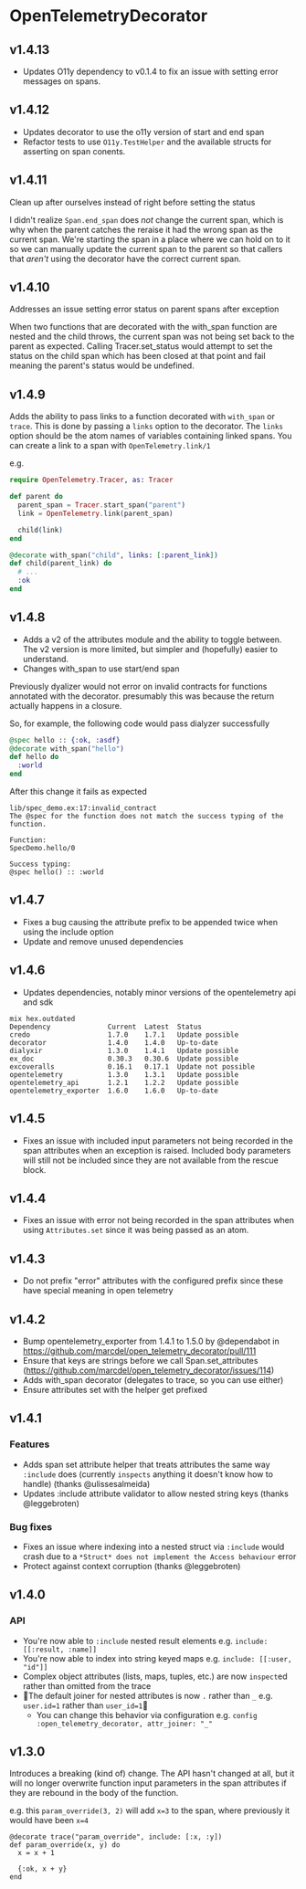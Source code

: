 # OpenTelemetryDecorator

## v1.4.13
- Updates O11y dependency to v0.1.4 to fix an issue with setting error messages on spans.

## v1.4.12
- Updates decorator to use the o11y version of start and end span
- Refactor tests to use `O11y.TestHelper` and the available structs for asserting on span conents.

## v1.4.11
Clean up after ourselves instead of right before setting the status

I didn't realize `Span.end_span` does _not_ change the current span, which is why when the parent catches the reraise it had the wrong span as the current span.
We're starting the span in a place where we can hold on to it so we can manually update the current span to the parent so that callers that _aren't_ using the decorator have the correct current span.

## v1.4.10
Addresses an issue setting error status on parent spans after exception

When two functions that are decorated with the with_span function are nested and the child throws, the current span was not being set back to the parent as expected.
Calling Tracer.set_status would attempt to set the status on the child span which has been closed at that point and fail meaning the parent's status would be undefined.

## v1.4.9
Adds the ability to pass links to a function decorated with `with_span` or `trace`. This is done by passing a `links` option to the decorator.
The `links` option should be the atom names of variables containing linked spans. You can create a link to a span with `OpenTelemetry.link/1`

e.g.
```elixir
require OpenTelemetry.Tracer, as: Tracer

def parent do
  parent_span = Tracer.start_span("parent")
  link = OpenTelemetry.link(parent_span)

  child(link)
end

@decorate with_span("child", links: [:parent_link])
def child(parent_link) do
  # ...
  :ok
end
```

## v1.4.8
- Adds a v2 of the attributes module and the ability to toggle between. The v2 version is more limited, but simpler and (hopefully) easier to understand.
- Changes with_span to use start/end span


Previously dyalizer would not error on invalid contracts for functions
annotated with the decorator. presumably this was because the return
actually happens in a closure.


So, for example, the following code would pass dialyzer successfully

```elixir
@spec hello :: {:ok, :asdf}
@decorate with_span("hello")
def hello do
  :world
end
````

After this change it fails as expected

```shell
lib/spec_demo.ex:17:invalid_contract
The @spec for the function does not match the success typing of the function.

Function:
SpecDemo.hello/0

Success typing:
@spec hello() :: :world
```

## v1.4.7
- Fixes a bug causing the attribute prefix to be appended twice when using the include option
- Update and remove unused dependencies

## v1.4.6
- Updates dependencies, notably minor versions of the opentelemetry api and sdk
```shell
mix hex.outdated
Dependency              Current  Latest  Status
credo                   1.7.0    1.7.1   Update possible
decorator               1.4.0    1.4.0   Up-to-date
dialyxir                1.3.0    1.4.1   Update possible
ex_doc                  0.30.3   0.30.6  Update possible
excoveralls             0.16.1   0.17.1  Update not possible
opentelemetry           1.3.0    1.3.1   Update possible
opentelemetry_api       1.2.1    1.2.2   Update possible
opentelemetry_exporter  1.6.0    1.6.0   Up-to-date
```

## v1.4.5
- Fixes an issue with included input parameters not being recorded in the span attributes when an exception is raised. Included body parameters will still not be included since they are not available from the rescue block.

## v1.4.4
- Fixes an issue with error not being recorded in the span attributes when using `Attributes.set` since it was being passed as an atom.

## v1.4.3
- Do not prefix "error" attributes with the configured prefix since these have special meaning in open telemetry

## v1.4.2

- Bump opentelemetry_exporter from 1.4.1 to 1.5.0 by @dependabot in https://github.com/marcdel/open_telemetry_decorator/pull/111
- Ensure that keys are strings before we call Span.set_attributes (https://github.com/marcdel/open_telemetry_decorator/issues/114)
- Adds with_span decorator (delegates to trace, so you can use either)
- Ensure attributes set with the helper get prefixed

## v1.4.1

### Features

- Adds span set attribute helper that treats attributes the same way `:include` does (currently `inspects` anything it doesn't know how to handle) (thanks @ulissesalmeida)
- Updates :include attribute validator to allow nested string keys (thanks @leggebroten)

### Bug fixes

- Fixes an issue where indexing into a nested struct via `:include` would crash due to a `*Struct* does not implement the Access behaviour` error
- Protect against context corruption (thanks @leggebroten)

## v1.4.0

### API

- You're now able to `:include` nested result elements e.g. `include: [[:result, :name]]`
- You're now able to index into string keyed maps e.g. `include: [[:user, "id"]]`
- Complex object attributes (lists, maps, tuples, etc.) are now `inspect`ed rather than omitted from the trace
- 🚨The default joiner for nested attributes is now `.` rather than `_` e.g. `user.id=1` rather than `user_id=1`🚨
  - You can change this behavior via configuration e.g. `config :open_telemetry_decorator, attr_joiner: "_"`

## v1.3.0

Introduces a breaking (kind of) change. The API hasn't changed at all, but it will no longer overwrite function input parameters in the span attributes if they are rebound in the body of the function.

e.g. this `param_override(3, 2)` will add `x=3` to the span, where previously it would have been `x=4`

```
@decorate trace("param_override", include: [:x, :y])
def param_override(x, y) do
  x = x + 1

  {:ok, x + y}
end
```
